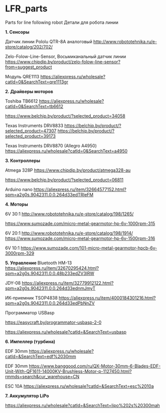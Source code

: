 # LFR_parts
Parts for line following robot
Детали для робота линии

<B>1.	Сенсоры</B>

Датчик линии Pololu QTR-8A аналоговый
http://www.robototehnika.ru/e-store/catalog/202/702/

Zelo-Folow-Line-Sensor, Восьмиканальный датчик линии
https://www.chipdip.by/product/zelo-folow-line-sensor?from=suggest_product

Модуль QRE1113
https://aliexpress.ru/wholesale?catId=0&SearchText=qre1113gr

<B>2.	Драйверы моторов </B> 

Toshiba TB6612
https://aliexpress.ru/wholesale?catId=0&SearchText=tb6612

https://www.belchip.by/product/?selected_product=34058

Texas Instruments DRV8833
https://belchip.by/product/?selected_product=47307
https://belchip.by/product/?selected_product=39173

Texas Instruments DRV8870 (Allegro A4950)
https://aliexpress.ru/wholesale?catId=0&SearchText=a4950


<B> 3.	Контроллеры</B>
  
Atmega 328P
https://www.chipdip.by/product/atmega328-au

https://www.belchip.by/product/?selected_product=06811

Arduino nano https://aliexpress.ru/item/32664577152.html?spm=a2g0s.9042311.0.0.264d33edTRleFM

<B> 4.	Моторы </B>

6V 30:1 http://www.robototehnika.ru/e-store/catalog/198/1265/

https://www.sumozade.com/micro-metal-gearmotor-hp-6v-1000rpm-315

6V 20:1 http://www.robototehnika.ru/e-store/catalog/198/1914/
https://www.sumozade.com/micro-metal-gearmotor-hp-6v-1500rpm-316

6V 10:1 https://www.sumozade.com/101-micro-metal-gearmotor-hpcb-6v-3000rpm-329

<B> 5.	Управление </B>
Bluetooth
HM-13 https://aliexpress.ru/item/32670295424.html?spm=a2g0s.9042311.0.0.48b233edZV3lRW

JDY-08 https://aliexpress.ru/item/32779912122.html?spm=a2g0s.9042311.0.0.264d33ednmJmyT

ИК-приемник
TSOP4838 https://aliexpress.ru/item/4000184301216.html?spm=a2g0s.9042311.0.0.264d33edPbNnZV

Программатор USBasp

https://easycraft.by/programmator-usbasp-2-0

https://aliexpress.ru/wholesale?catId=&SearchText=usbasp

<B>6.	Импеллер (турбина)</B>

EDF 30mm https://aliexpress.ru/wholesale?catId=&SearchText=edf%2030mm

EDF 30mm https://www.banggood.com/ru/QX-Motor-30mm-6-Blades-EDF-Unit-With-QF1611-14000KV-Brushless-Motor-p-1127450.html?rmmds=search&cur_warehouse=CN


ESC 10A https://aliexpress.ru/wholesale?catId=&SearchText=esc%2010a

<B>7.	Аккумулятор LiPo</B>

https://aliexpress.ru/wholesale?catId=&SearchText=lipo%202s%20300mah

